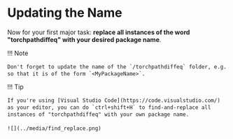 # Updating the Name

Now for your first major task: **replace all instances of the word "torchpathdiffeq" with your desired package name**.

!!! Note

    Don't forget to update the name of the `/torchpathdiffeq` folder, e.g. so that it is of the form `<MyPackageName>`.

!!! Tip

    If you're using [Visual Studio Code](https://code.visualstudio.com/) as your editor, you can do `ctrl+shift+H` to find-and-replace all instances of "torchpathdiffeq" with your own package name.

    ![](../media/find_replace.png)
